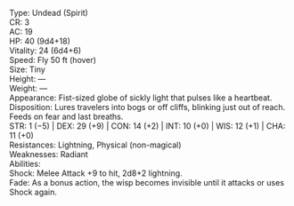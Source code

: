 Type: Undead (Spirit)  
CR: 3  
AC: 19  
HP: 40 (9d4+18)  
Vitality: 24 (6d4+6)  
Speed: Fly 50 ft (hover)  
Size: Tiny  
Height: —  
Weight: —  
Appearance: Fist-sized globe of sickly light that pulses like a heartbeat.  
Disposition: Lures travelers into bogs or off cliffs, blinking just out of reach. Feeds on fear and last breaths.  
STR: 1 (−5) | DEX: 29 (+9) | CON: 14 (+2) | INT: 10 (+0) | WIS: 12 (+1) | CHA: 11 (+0)  
Resistances: Lightning, Physical (non-magical)  
Weaknesses: Radiant  
Abilities:  
Shock: Melee Attack +9 to hit, 2d8+2 lightning.  
Fade: As a bonus action, the wisp becomes invisible until it attacks or uses Shock again.